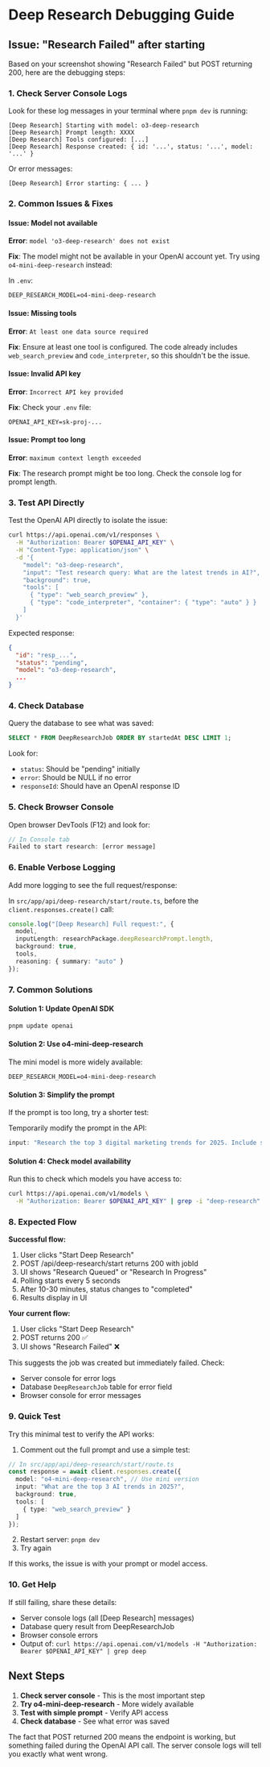 # Deep Research Debugging Guide

## Issue: "Research Failed" after starting

Based on your screenshot showing "Research Failed" but POST returning 200, here are the debugging steps:

### 1. Check Server Console Logs

Look for these log messages in your terminal where `pnpm dev` is running:

```
[Deep Research] Starting with model: o3-deep-research
[Deep Research] Prompt length: XXXX
[Deep Research] Tools configured: [...]
[Deep Research] Response created: { id: '...', status: '...', model: '...' }
```

Or error messages:
```
[Deep Research] Error starting: { ... }
```

### 2. Common Issues & Fixes

#### Issue: Model not available
**Error**: `model 'o3-deep-research' does not exist`

**Fix**: The model might not be available in your OpenAI account yet. Try using `o4-mini-deep-research` instead:

In `.env`:
```env
DEEP_RESEARCH_MODEL=o4-mini-deep-research
```

#### Issue: Missing tools
**Error**: `At least one data source required`

**Fix**: Ensure at least one tool is configured. The code already includes `web_search_preview` and `code_interpreter`, so this shouldn't be the issue.

#### Issue: Invalid API key
**Error**: `Incorrect API key provided`

**Fix**: Check your `.env` file:
```env
OPENAI_API_KEY=sk-proj-...
```

#### Issue: Prompt too long
**Error**: `maximum context length exceeded`

**Fix**: The research prompt might be too long. Check the console log for prompt length.

### 3. Test API Directly

Test the OpenAI API directly to isolate the issue:

```bash
curl https://api.openai.com/v1/responses \
  -H "Authorization: Bearer $OPENAI_API_KEY" \
  -H "Content-Type: application/json" \
  -d '{
    "model": "o3-deep-research",
    "input": "Test research query: What are the latest trends in AI?",
    "background": true,
    "tools": [
      { "type": "web_search_preview" },
      { "type": "code_interpreter", "container": { "type": "auto" } }
    ]
  }'
```

Expected response:
```json
{
  "id": "resp_...",
  "status": "pending",
  "model": "o3-deep-research",
  ...
}
```

### 4. Check Database

Query the database to see what was saved:

```sql
SELECT * FROM DeepResearchJob ORDER BY startedAt DESC LIMIT 1;
```

Look for:
- `status`: Should be "pending" initially
- `error`: Should be NULL if no error
- `responseId`: Should have an OpenAI response ID

### 5. Check Browser Console

Open browser DevTools (F12) and look for:

```javascript
// In Console tab
Failed to start research: [error message]
```

### 6. Enable Verbose Logging

Add more logging to see the full request/response:

In `src/app/api/deep-research/start/route.ts`, before the `client.responses.create()` call:

```typescript
console.log("[Deep Research] Full request:", {
  model,
  inputLength: researchPackage.deepResearchPrompt.length,
  background: true,
  tools,
  reasoning: { summary: "auto" }
});
```

### 7. Common Solutions

#### Solution 1: Update OpenAI SDK
```bash
pnpm update openai
```

#### Solution 2: Use o4-mini-deep-research
The mini model is more widely available:

```env
DEEP_RESEARCH_MODEL=o4-mini-deep-research
```

#### Solution 3: Simplify the prompt
If the prompt is too long, try a shorter test:

Temporarily modify the prompt in the API:
```typescript
input: "Research the top 3 digital marketing trends for 2025. Include specific examples and data.",
```

#### Solution 4: Check model availability
Run this to check which models you have access to:

```bash
curl https://api.openai.com/v1/models \
  -H "Authorization: Bearer $OPENAI_API_KEY" | grep -i "deep-research"
```

### 8. Expected Flow

**Successful flow:**
1. User clicks "Start Deep Research"
2. POST /api/deep-research/start returns 200 with jobId
3. UI shows "Research Queued" or "Research In Progress"
4. Polling starts every 5 seconds
5. After 10-30 minutes, status changes to "completed"
6. Results display in UI

**Your current flow:**
1. User clicks "Start Deep Research"
2. POST returns 200 ✅
3. UI shows "Research Failed" ❌

This suggests the job was created but immediately failed. Check:
- Server console for error logs
- Database `DeepResearchJob` table for error field
- Browser console for error messages

### 9. Quick Test

Try this minimal test to verify the API works:

1. Comment out the full prompt and use a simple test:

```typescript
// In src/app/api/deep-research/start/route.ts
const response = await client.responses.create({
  model: "o4-mini-deep-research", // Use mini version
  input: "What are the top 3 AI trends in 2025?",
  background: true,
  tools: [
    { type: "web_search_preview" }
  ]
});
```

2. Restart server: `pnpm dev`
3. Try again

If this works, the issue is with your prompt or model access.

### 10. Get Help

If still failing, share these details:
- Server console logs (all [Deep Research] messages)
- Database query result from DeepResearchJob
- Browser console errors
- Output of: `curl https://api.openai.com/v1/models -H "Authorization: Bearer $OPENAI_API_KEY" | grep deep`

## Next Steps

1. **Check server console** - This is the most important step
2. **Try o4-mini-deep-research** - More widely available
3. **Test with simple prompt** - Verify API access
4. **Check database** - See what error was saved

The fact that POST returned 200 means the endpoint is working, but something failed during the OpenAI API call. The server console logs will tell you exactly what went wrong.
